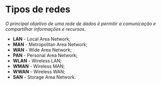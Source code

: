 # Tipos de redes

*O principal objetivo de uma rede de dados é permitir a comunicação e compartilhar informações e recursos.*

* **LAN** - Local Area Network;
* **MAN** - Metropolitan Area Network;
* **WAN** - Wide Area Network;
* **PAN** - Personal Area Network;
* **WLAN** - Wireless LAN;
* **WMAN** - Wireless MAN;
* **WWAN** - Wireless WAN;
* **SAN** - Storage Area Network.
